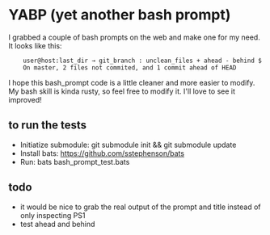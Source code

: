 # YABP (yet another bash prompt)
I grabbed a couple of bash prompts on the web and make one for my need.
It looks like this: 

		user@host:last_dir → git_branch : unclean_files + ahead - behind $
		On master, 2 files not commited, and 1 commit ahead of HEAD

I hope this bash_prompt code is a little cleaner and more easier to modify.
My bash skill is kinda rusty, so feel free to modify it. I'll love to see it improved!

## to run the tests
* Initiatize submodule: git submodule init && git submodule update
* Install bats: https://github.com/sstephenson/bats
* Run: bats bash_prompt_test.bats

## todo
* it would be nice to grab the real output of the prompt and title instead of only inspecting PS1
* test ahead and behind